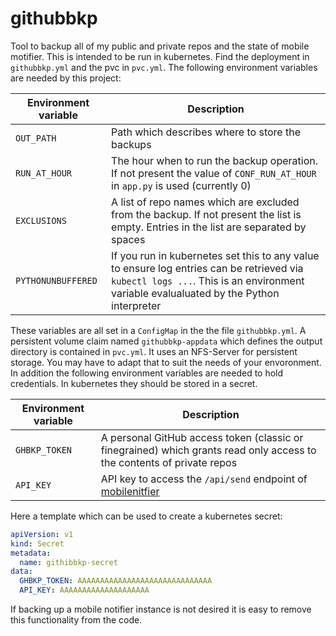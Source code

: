 # githubbkp
Tool to backup all of my public and private repos and the state of mobile motifier. This is intended to be run in kubernetes. Find the deployment in `githubbkp.yml` and the pvc
in `pvc.yml`. The following environment variables are needed by this project:

| Environment variable| Description|
|-|-|
|`OUT_PATH`| Path which describes where to store the backups |
|`RUN_AT_HOUR`| The hour when to run the backup operation. If not present the value of `CONF_RUN_AT_HOUR` in `app.py` is used (currently 0)|
|`EXCLUSIONS`| A list of repo names which are excluded from the backup. If not present the list is empty. Entries in the list are separated by spaces |
|`PYTHONUNBUFFERED`| If you run in kubernetes set this to any value to ensure log entries can be retrieved via `kubectl logs ...`. This is an environment variable evalualuated by the Python interpreter |

These variables are all set in a `ConfigMap` in the the file `githubbkp.yml`. A persistent volume claim named `githubbkp-appdata` which defines the output directory is contained in `pvc.yml`. It uses an NFS-Server for persistent storage. You may have to adapt that to suit the needs of your envoronment. In addition the following environment variables are needed to hold credentials. In kubernetes they should be stored in a secret.

| Environment variable| Description|
|-|-|
| `GHBKP_TOKEN`| A personal GitHub access token (classic or finegrained) which grants read only access to the contents of private repos|
|`API_KEY`| API key to access the `/api/send` endpoint of [mobilenitfier](https://github.com/rmsk2/mobilenotifier)|

Here a template which can be used to create a kubernetes secret:

```yml
apiVersion: v1
kind: Secret
metadata:
  name: githibbkp-secret
data:
  GHBKP_TOKEN: AAAAAAAAAAAAAAAAAAAAAAAAAAAAAA
  API_KEY: AAAAAAAAAAAAAAAAAAAA
```

If backing up a mobile notifier instance is not desired it is easy to remove this functionality from the code.